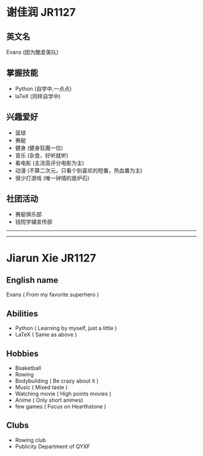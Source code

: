 # 谢佳润 JR1127
## 英文名
Evans (因为酷爱美队)

## 掌握技能
+ Python (自学中,一点点)
+ laTeX (同样自学中)

## 兴趣爱好
+ 篮球
+ 赛艇
+ 健身 (健身狂魔一位)
+ 音乐 (杂食，好听就听)
+ 看电影 (主流高评分电影为主)
+ 动漫 (不算二次元，只看个别喜欢的短番，热血番为主)
+ 很少打游戏 (唯一钟情的是炉石)

## 社团活动
+ 赛艇俱乐部
+ 钱院学辅宣传部
---
---
# Jiarun Xie JR1127
## English name
Evans ( From my favorite superhero )

## Abilities
+ Python ( Learning by myself, just a little )
+ LaTeX ( Same as above )

## Hobbies
+ Bsaketball
+ Rowing
+ Bodybuilding ( Be crazy about it )
+ Music ( Mixed taste )
+ Watching movie ( High points movies )
+ Anime ( Only short animes)
+ few games ( Focus on Hearthstone )

## Clubs
+ Rowing club
+ Publicity Department of QYXF
